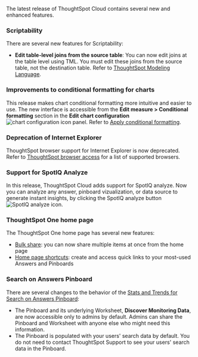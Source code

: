 The latest release of ThoughtSpot Cloud contains several new and enhanced features.

<h3>Scriptability</h3>
There are several new features for Scriptability:
<ul>
<li><strong>Edit table-level joins from the source table</strong>: You can now edit joins at the table level using TML. You must edit these joins from the source table, not the destination table. Refer to <a href="{{ site.baseurl }}/admin/ts-cloud/tml.html#syntax-tables">ThoughtSpot Modeling Language</a>.</li>
</ul>

<h3>Improvements to conditional formatting for charts</h3>
<p>This release makes chart conditional formatting more intuitive and easier to use. The new interface is accessible from the <strong>Edit measure > Conditional formatting</strong> section in the <strong>Edit chart configuration</strong> <img src="{{ site.baseurl }}/images/icon-gear-10px.png" alt="chart configuration icon" class="inline"/> panel. Refer to <a href="{{ site.baseurl }}/end-user/search/apply-conditional-formatting.html#conditional-formatting-table">Apply conditional formatting</a>.</p>

<h3>Deprecation of Internet Explorer</h3>
ThoughtSpot browser support for Internet Explorer is now deprecated. Refer to <a href="{{ site.baseurl }}/end-user/accessing.html">ThoughtSpot browser access</a> for a list of supported browsers.

<h3>Support for SpotIQ Analyze</h3>
<p>In this release, ThoughtSpot Cloud adds support for SpotIQ analyze. Now you can analyze any answer, pinboard vizualization, or data source to generate instant insights, by clicking the SpotIQ analyze button <img src="{{ site.baseurl }}/images/icon-lightbulb.png" alt="SpotIQ analyze icon" class="inline"/>.</p>

<h3>ThoughtSpot One home page</h3>
The ThoughtSpot One home page has several new features:
<ul>
<li><a href="{{ site.baseurl }}/end-user/thoughtspot-one/thoughtspot-one-homepage.html#bulk-share">Bulk share</a>: you can now share multiple items at once from the home page</li>
<li><a href="{{ site.baseurl }}/end-user/thoughtspot-one/thoughtspot-one-homepage.html#quick-links">Home page shortcuts</a>: create and access quick links to your most-used Answers and Pinboards</li></ul>

<h3>Search on Answers Pinboard</h3>
There are several changes to the behavior of the <a href="{{ site.baseurl }}/admin/thoughtspot-one/query-intelligence-pinboard.html">Stats and Trends for Search on Answers Pinboard</a>:
<ul>
<li>The Pinboard and its underlying Worksheet, <strong>Discover Monitoring Data</strong>, are now accessible only to admins by default. Admins can share the Pinboard and Worksheet with anyone else who might need this information.</li>
<li>The Pinboard is populated with your users' search data by default. You do not need to contact ThoughtSpot Support to see your users' search data in the Pinboard.</li></ul>
